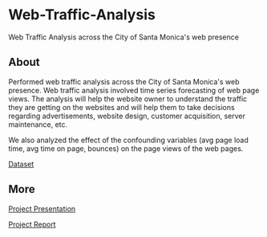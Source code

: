 # Web-Traffic-Analysis
Web Traffic Analysis across the City of Santa Monica's web presence
## About
Performed web traffic analysis across the City of Santa Monica's web presence. Web traffic analysis involved time series forecasting of web page views. The analysis will help the website owner to understand the traffic they are getting on the websites and will help them to take decisions regarding advertisements, website design, customer acquisition, server maintenance, etc.

We also analyzed the effect of the confounding variables (avg page load time, avg time on page, bounces) on the page views of the web pages.

[Dataset](https://data.smgov.net/Public-Services/Web-Analytics/8dh4-6epx)

## More
[Project Presentation](Gaonkar_Newalkar_CS6053Presentation.pdf)

[Project Report](Project_Report.pdf)
